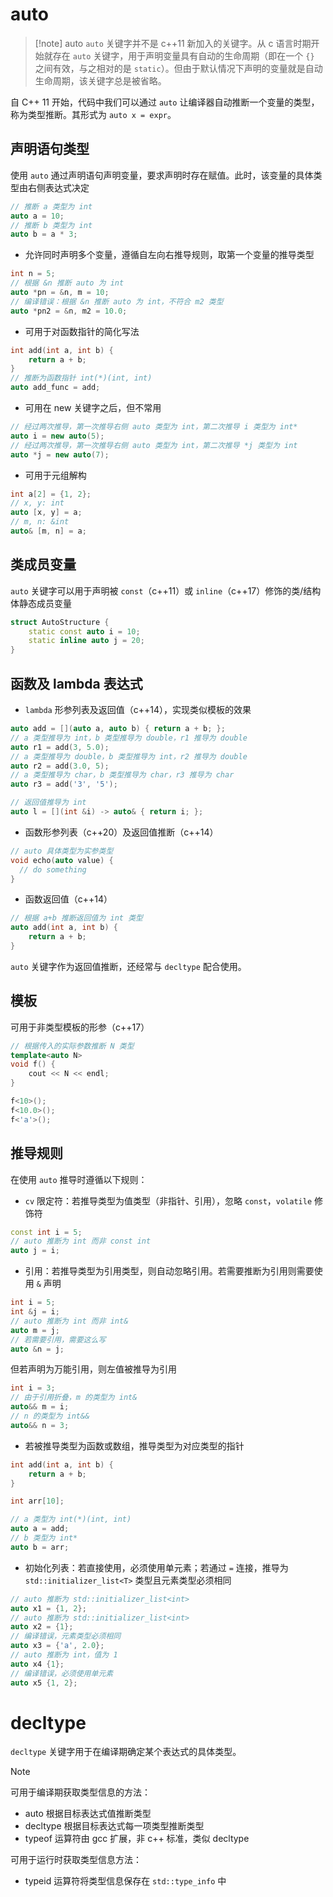 # auto

> [!note] auto
> `auto` 关键字并不是 c++11 新加入的关键字。从 c 语言时期开始就存在 `auto` 关键字，用于声明变量具有自动的生命周期（即在一个 `{}` 之间有效，与之相对的是 `static`）。但由于默认情况下声明的变量就是自动生命周期，该关键字总是被省略。

自 C++ 11 开始，代码中我们可以通过 `auto` 让编译器自动推断一个变量的类型，称为类型推断。其形式为 `auto x = expr`。
## 声明语句类型

使用 `auto` 通过声明语句声明变量，要求声明时存在赋值。此时，该变量的具体类型由右侧表达式决定

```c++
// 推断 a 类型为 int
auto a = 10;
// 推断 b 类型为 int
auto b = a * 3;
```

- 允许同时声明多个变量，遵循自左向右推导规则，取第一个变量的推导类型

```c++
int n = 5;
// 根据 &n 推断 auto 为 int
auto *pn = &n, m = 10;
// 编译错误：根据 &n 推断 auto 为 int，不符合 m2 类型
auto *pn2 = &n, m2 = 10.0;
```

- 可用于对函数指针的简化写法

```c++
int add(int a, int b) {
    return a + b;
}
// 推断为函数指针 int(*)(int, int)
auto add_func = add;
```

- 可用在 new 关键字之后，但不常用

```c++
// 经过两次推导，第一次推导右侧 auto 类型为 int，第二次推导 i 类型为 int*
auto i = new auto(5);
// 经过两次推导，第一次推导右侧 auto 类型为 int，第二次推导 *j 类型为 int
auto *j = new auto(7);
```

- 可用于元组解构

```c++
int a[2] = {1, 2};
// x, y: int
auto [x, y] = a;
// m, n: &int
auto& [m, n] = a;
```
## 类成员变量

`auto` 关键字可以用于声明被 `const`（c++11）或 `inline`（c++17）修饰的类/结构体静态成员变量

```c++
struct AutoStructure {
    static const auto i = 10;
    static inline auto j = 20;
}
```
## 函数及 lambda 表达式

- `lambda` 形参列表及返回值（c++14），实现类似模板的效果

```c++
auto add = [](auto a, auto b) { return a + b; };
// a 类型推导为 int，b 类型推导为 double，r1 推导为 double
auto r1 = add(3, 5.0);
// a 类型推导为 double，b 类型推导为 int，r2 推导为 double
auto r2 = add(3.0, 5);
// a 类型推导为 char，b 类型推导为 char，r3 推导为 char
auto r3 = add('3', '5');

// 返回值推导为 int
auto l = [](int &i) -> auto& { return i; };
```

- 函数形参列表（c++20）及返回值推断（c++14）

```c++
// auto 具体类型为实参类型
void echo(auto value) {
  // do something
}
```

- 函数返回值（c++14）

```c++
// 根据 a+b 推断返回值为 int 类型
auto add(int a, int b) {
    return a + b;
}
```

`auto` 关键字作为返回值推断，还经常与 `decltype` 配合使用。
## 模板

可用于非类型模板的形参（c++17）

```c++
// 根据传入的实际参数推断 N 类型
template<auto N>
void f() {
    cout << N << endl;
}

f<10>();  
f<10.0>();  
f<'a'>();
```
## 推导规则

在使用 `auto` 推导时遵循以下规则：

- `cv` 限定符：若推导类型为值类型（非指针、引用），忽略 `const`，`volatile` 修饰符

```c++
const int i = 5;
// auto 推断为 int 而非 const int
auto j = i;
```

- 引用：若推导类型为引用类型，则自动忽略引用。若需要推断为引用则需要使用 `&` 声明

```c++
int i = 5;
int &j = i;
// auto 推断为 int 而非 int&
auto m = j;
// 若需要引用，需要这么写
auto &n = j;
```

但若声明为万能引用，则左值被推导为引用

```c++
int i = 3;
// 由于引用折叠，m 的类型为 int&
auto&& m = i;
// n 的类型为 int&&
auto&& n = 3;
```

- 若被推导类型为函数或数组，推导类型为对应类型的指针

```c++
int add(int a, int b) {
    return a + b;
}

int arr[10];

// a 类型为 int(*)(int, int)
auto a = add;
// b 类型为 int*
auto b = arr;
```

- 初始化列表：若直接使用，必须使用单元素；若通过 `=` 连接，推导为 `std::initializer_list<T>` 类型且元素类型必须相同

```c++
// auto 推断为 std::initializer_list<int>
auto x1 = {1, 2};
// auto 推断为 std::initializer_list<int>
auto x2 = {1};
// 编译错误，元素类型必须相同
auto x3 = {'a', 2.0};
// auto 推断为 int，值为 1
auto x4 {1};
// 编译错误，必须使用单元素
auto x5 {1, 2};
```
# decltype

`decltype` 关键字用于在编译期确定某个表达式的具体类型。

> [!note]
> 可用于编译期获取类型信息的方法：
> - auto 根据目标表达式值推断类型
> - decltype 根据目标表达式每一项类型推断类型
> - typeof 运算符由 gcc 扩展，非 c++ 标准，类似 decltype
> 
> 可用于运行时获取类型信息方法：
> - typeid 运算符将类型信息保存在 `std::type_info` 中
